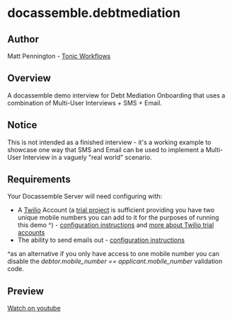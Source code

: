 # docassemble.debtmediation

## Author

Matt Pennington - [Tonic Workflows](https://workflow.tonic.works/)

## Overview

A docassemble demo interview for Debt Mediation Onboarding that uses a combination of Multi-User Interviews + SMS + Email.

## Notice

This is not intended as a finished interview - it's a working example to showcase one way that SMS and Email can be used to implement a Multi-User Interview in a vaguely "real world" scenario.
## Requirements

Your Docassemble Server will need configuring with:

* A [Twilio](https://www.twilio.com/) Account (a [trial project](https://www.twilio.com/console/projects/create) is sufficient providing you have two unique mobile numbers you can add to it for the purposes of running this demo ^) - [configuration instructions](https://docassemble.org/docs/config.html#twilio) and [more about Twilio trial accounts](https://www.twilio.com/docs/usage/tutorials/how-to-use-your-free-trial-account)
* The ability to send emails out - [configuration instructions](https://docassemble.org/docs/config.html#mail)

^as an alternative if you only have access to one mobile number you can disable the *debtor.mobile_number == applicant.mobile_number* validation code.
## Preview

[Watch on youtube](https://youtu.be/l_9kGOIzx2U)
